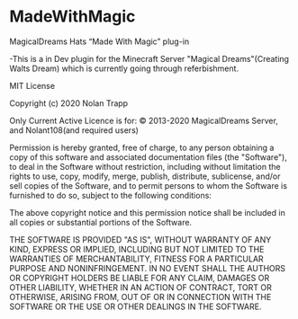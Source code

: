 # MadeWithMagic
MagicalDreams Hats “Made With Magic” plug-in

-This is a in Dev plugin for the Minecraft Server "Magical Dreams"(Creating Walts Dream) which is currently going through referbishment.






MIT License

Copyright (c) 2020 Nolan Trapp

Only Current Active Licence is for: © 2013-2020 MagicalDreams Server, and Nolant108(and required users)

Permission is hereby granted, free of charge, to any person obtaining a copy
of this software and associated documentation files (the "Software"), to deal
in the Software without restriction, including without limitation the rights
to use, copy, modify, merge, publish, distribute, sublicense, and/or sell
copies of the Software, and to permit persons to whom the Software is
furnished to do so, subject to the following conditions:

The above copyright notice and this permission notice shall be included in all
copies or substantial portions of the Software.

THE SOFTWARE IS PROVIDED "AS IS", WITHOUT WARRANTY OF ANY KIND, EXPRESS OR
IMPLIED, INCLUDING BUT NOT LIMITED TO THE WARRANTIES OF MERCHANTABILITY,
FITNESS FOR A PARTICULAR PURPOSE AND NONINFRINGEMENT. IN NO EVENT SHALL THE
AUTHORS OR COPYRIGHT HOLDERS BE LIABLE FOR ANY CLAIM, DAMAGES OR OTHER
LIABILITY, WHETHER IN AN ACTION OF CONTRACT, TORT OR OTHERWISE, ARISING FROM,
OUT OF OR IN CONNECTION WITH THE SOFTWARE OR THE USE OR OTHER DEALINGS IN THE
SOFTWARE.
